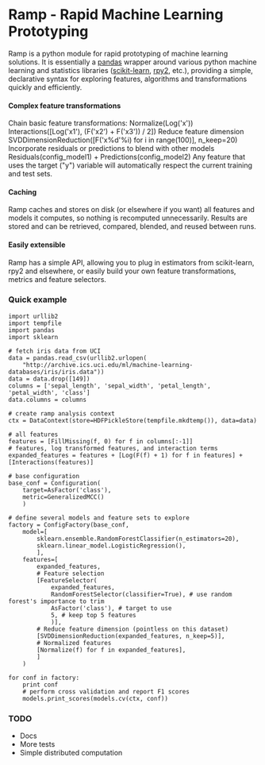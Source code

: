 Ramp - Rapid Machine Learning Prototyping
========

Ramp is a python module for rapid prototyping of machine learning
solutions. It is essentially a [pandas](http://pandas.pydata.org)
wrapper around various python machine learning and statistics libraries
([scikit-learn](http://scikit-learn.org), [rpy2](http://rpy.sourceforge.net/rpy2.html), etc.),
providing a simple, declarative syntax for
exploring features, algorithms and transformations quickly and
efficiently.

#### Complex feature transformations
Chain basic feature transformations:
    Normalize(Log('x'))
    Interactions([Log('x1'), (F('x2') + F('x3')) / 2])
Reduce feature dimension
    SVDDimensionReduction([F('x%d'%i) for i in range(100)], n_keep=20)
Incorporate residuals or predictions to blend with other models
    Residuals(config_model1) + Predictions(config_model2)
Any feature that uses the target ("y") variable will automatically respect the
current training and test sets.

#### Caching
Ramp caches and stores on disk (or elsewhere if you want) all features and models it
computes, so nothing is recomputed unnecessarily. Results are stored and can
be retrieved, compared, blended, and reused between runs.

#### Easily extensible
Ramp has a simple API, allowing you to plug in estimators from
scikit-learn, rpy2 and elsewhere, or easily build your own feature
transformations, metrics and feature selectors.


### Quick example
    import urllib2
    import tempfile
    import pandas
    import sklearn

    # fetch iris data from UCI
    data = pandas.read_csv(urllib2.urlopen(
        "http://archive.ics.uci.edu/ml/machine-learning-databases/iris/iris.data"))
    data = data.drop([149])
    columns = ['sepal_length', 'sepal_width', 'petal_length', 'petal_width', 'class']
    data.columns = columns

    # create ramp analysis context
    ctx = DataContext(store=HDFPickleStore(tempfile.mkdtemp()), data=data)

    # all features
    features = [FillMissing(f, 0) for f in columns[:-1]]
    # features, log transformed features, and interaction terms
    expanded_features = features + [Log(F(f) + 1) for f in features] + [Interactions(features)]

    # base configuration
    base_conf = Configuration(
        target=AsFactor('class'),
        metric=GeneralizedMCC()
        )

    # define several models and feature sets to explore
    factory = ConfigFactory(base_conf,
        model=[
            sklearn.ensemble.RandomForestClassifier(n_estimators=20),
            sklearn.linear_model.LogisticRegression(),
            ],
        features=[
            expanded_features,
            # Feature selection
            [FeatureSelector(
                expanded_features,
                RandomForestSelector(classifier=True), # use random forest's importance to trim
                AsFactor('class'), # target to use
                5, # keep top 5 features
                )],
            # Reduce feature dimension (pointless on this dataset)
            [SVDDimensionReduction(expanded_features, n_keep=5)],
            # Normalized features
            [Normalize(f) for f in expanded_features],
            ]
        )

    for conf in factory:
        print conf
        # perform cross validation and report F1 scores
        models.print_scores(models.cv(ctx, conf))

### TODO
- Docs
- More tests
- Simple distributed computation
